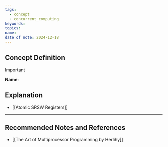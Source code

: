 ```yaml
---
tags:
  - concept
  - concurrent_computing
keywords: 
topics: 
name: 
date of note: 2024-12-18
---
```


## Concept Definition

>[!important]
>**Name**: 



## Explanation

- [[Atomic SRSW Registers]]



-----------
##  Recommended Notes and References


- [[The Art of Multiprocessor Programming by Herlihy]]